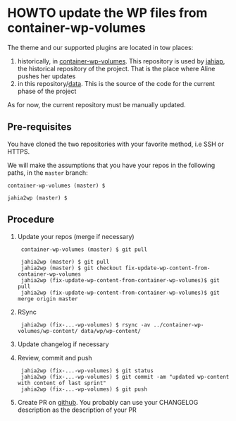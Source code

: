 # HOWTO update the WP files from container-wp-volumes

The theme and our supported plugins are located in tow places:

1. historically, in [container-wp-volumes](https://github.com/epfl-idevelop/container-wp-volumes). This repository is used by [jahiap](https://github.com/epfl-idevelop/jahiap), the historical repository of the project. That is the place where Aline pushes her updates
2. in this repository/[data](https://github.com/epfl-idevelop/jahia2wp/tree/master/data). This is  the source of the code for the current phase of the project

As for now, the current repository must be manually updated.

## Pre-requisites

You have cloned the two repositories with your favorite method, i.e SSH or HTTPS.

We will make the assumptions that you have your repos in the following paths, in the `master` branch:

    container-wp-volumes (master) $

    jahia2wp (master) $

## Procedure

1. Update your repos (merge if necessary)

        container-wp-volumes (master) $ git pull

        jahia2wp (master) $ git pull
        jahia2wp (master) $ git checkout fix-update-wp-content-from-container-wp-volumes
        jahia2wp (fix-update-wp-content-from-container-wp-volumes)$ git pull
        jahia2wp (fix-update-wp-content-from-container-wp-volumes)$ git merge origin master

2. RSync

        jahia2wp (fix-...-wp-volumes) $ rsync -av ../container-wp-volumes/wp-content/ data/wp/wp-content/

3. Update changelog if necessary

4. Review, commit and push

        jahia2wp (fix-...-wp-volumes) $ git status
        jahia2wp (fix-...-wp-volumes) $ git commit -am "updated wp-content with content of last sprint"
        jahia2wp (fix-...-wp-volumes) $ git push

5. Create PR on [github](https://github.com/epfl-idevelop/jahia2wp/branches). You probably can use your CHANGELOG description as the description of your PR
